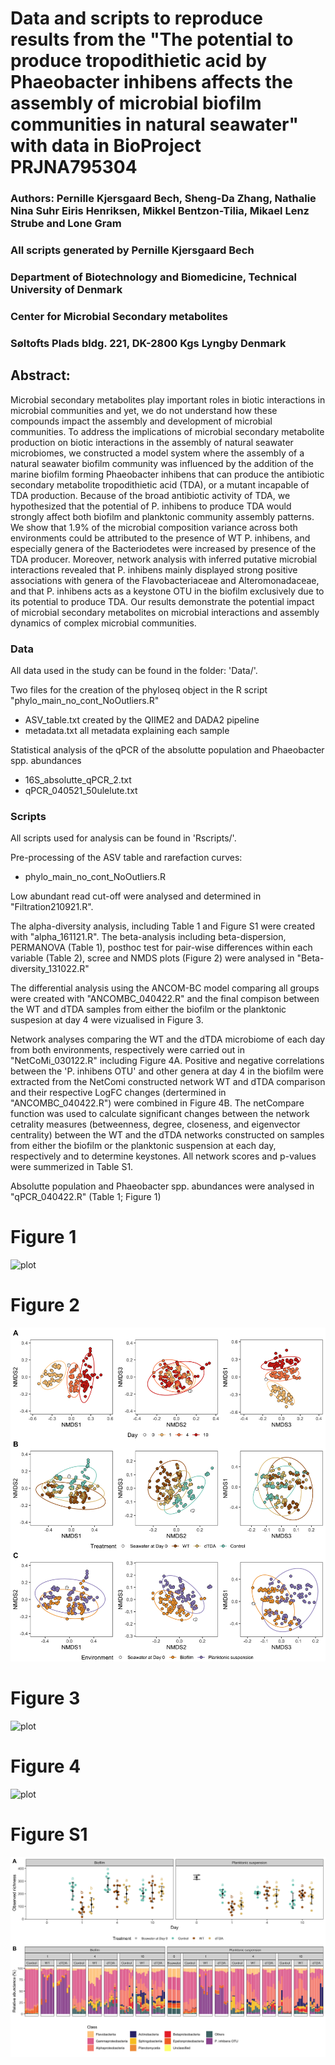 # Data and scripts to reproduce results from the "The potential to produce tropodithietic acid by Phaeobacter inhibens affects the assembly of microbial biofilm communities in natural seawater"  with data in BioProject PRJNA795304

### Authors: Pernille Kjersgaard Bech, Sheng-Da Zhang, Nathalie Nina Suhr Eiris Henriksen, Mikkel Bentzon-Tilia, Mikael Lenz Strube and Lone Gram

### All scripts generated by Pernille Kjersgaard Bech

### Department of Biotechnology and Biomedicine, Technical University of Denmark
### Center for Microbial Secondary metabolites
### Søltofts Plads bldg. 221, DK-2800 Kgs Lyngby Denmark

## Abstract:
Microbial secondary metabolites play important roles in biotic interactions in microbial communities and yet, we do not understand how these compounds impact the assembly and development of microbial communities. To address the implications of microbial secondary metabolite production on biotic interactions in the assembly of natural seawater microbiomes, we constructed a model system where the assembly of a natural seawater biofilm community was influenced by the addition of the marine biofilm forming Phaeobacter inhibens that can produce the antibiotic secondary metabolite tropodithietic acid (TDA), or a mutant incapable of TDA production. Because of the broad antibiotic activity of TDA, we hypothesized that the potential of P. inhibens to produce TDA would strongly affect both biofilm and planktonic community assembly patterns. We show that 1.9% of the microbial composition variance across both environments could be attributed to the presence of WT P. inhibens, and especially genera of the Bacteriodetes were increased by presence of the TDA producer. Moreover, network analysis with inferred putative microbial interactions revealed that P. inhibens mainly displayed strong positive associations with genera of the Flavobacteriaceae and Alteromonadaceae, and that P. inhibens acts as a keystone OTU in the biofilm exclusively due to its potential to produce TDA. Our results demonstrate the potential impact of microbial secondary metabolites on microbial interactions and assembly dynamics of complex microbial communities.

### Data
All data used in the study can be found in the folder: 'Data/'.

Two files for the creation of the phyloseq object in the R script "phylo_main_no_cont_NoOutliers.R" 
- ASV_table.txt created by the QIIME2 and DADA2 pipeline
- metadata.txt all metadata explaining each sample

Statistical analysis of the qPCR of the absolutte population and Phaeobacter spp. abundances
- 16S_absolutte_qPCR_2.txt
- qPCR_040521_50ulelute.txt

### Scripts
All scripts used for analysis can be found in 'Rscripts/'. 

Pre-processing of the ASV table and rarefaction curves: 
- phylo_main_no_cont_NoOutliers.R

Low abundant read cut-off were analysed and determined in "Filtration210921.R". 

The alpha-diversity analysis, including Table 1 and Figure S1 were created with "alpha_161121.R". 
The beta-analysis including beta-dispersion, PERMANOVA (Table 1), posthoc test for pair-wise differences within each variable (Table 2), scree and NMDS plots (Figure 2) were analysed in "Beta-diversity_131022.R"

The differential analysis using the ANCOM-BC model comparing all groups were created with "ANCOMBC_040422.R" and the final compison between the WT and dTDA samples from either the biofilm or the planktonic suspesion at day 4 were vizualised in Figure 3. 

Network analyses comparing the WT and the dTDA microbiome of each day from both environments, respectively were carried out in "NetCoMi_030122.R" including Figure 4A. Positive and negative correlations between the 'P. inhibens OTU' and other genera at day 4 in the biofilm were extracted from the NetComi constructed network WT and dTDA comparison and their respective LogFC changes (dertermined in "ANCOMBC_040422.R") were combined in Figure 4B. The netCompare function was used to calculate significant changes between the network cetrality measures (betweenness, degree, closeness, and eigenvector centrality) between the WT and the dTDA networks constructed on samples from either the biofilm or the planktonic suspension at each day, respectively and to determine keystones. All network scores and p-values were summerized in Table S1. 

Absolutte population and Phaeobacter spp. abundances were analysed in "qPCR_040422.R" (Table 1; Figure 1)

# Figure 1
![plot](./Figures/Figure_1.tiff)
# Figure 2
![plot](./Figures/Figure_2.png)
# Figure 3
![plot](./Figures/Figure_3.tiff)
# Figure 4
![plot](./Figures/Figure_4_181022.tiff)
# Figure S1
![plot](./Figures/Figure_S1_Alpha_diversity.png)




